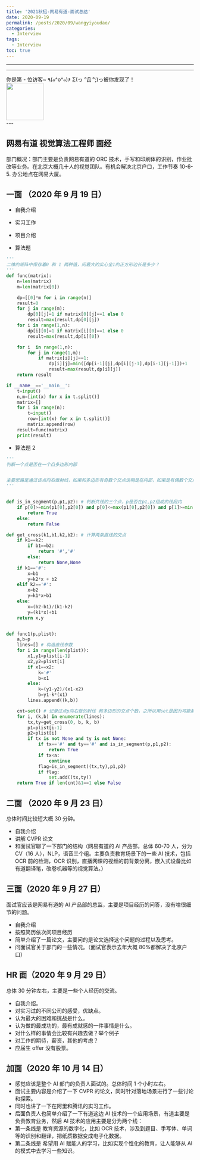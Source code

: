 ```yaml
---
title: '2021秋招-网易有道-面试总结'
date: 2020-09-19
permalink: /posts/2020/09/wangyiyoudao/
categories:
  - Interview
tags:
  - Interview
toc: true
---
```


---

---

<div>
<div class="button01">
      <visited_a href="#" display:inline>你是第<span data-hk-page="current"> - </span>位访客~</visited_a>
      <visited_p class="top">٩(๑^o^๑)۶</visited_p>
      <visited_p class="bottom">Σ(っ °Д °;)っ被你发现了！</visited_p>
</div>
<img align="center" width="100" src="{{ site.url }}/images/static/take_me.gif" alt="" display:inline>
</div>
---

## 网易有道 视觉算法工程师 面经

部门概况：部门主要是负责网易有道的 ORC 技术，手写和印刷体的识别，作业批改等业务。在北京大概几十人的视觉团队。有机会解决北京户口，工作节奏 10-6-5. 办公地点在网易大厦。

## 一面 （2020 年 9 月 19 日）

- 自我介绍
- 实习工作
- 项目介绍

- 算法题

```python
'''
二维的矩阵中保存着0 和 1 两种值，问最大的实心全1的正方形边长是多少？
'''
def func(matrix):
    n=len(matrix)
    m=len(matrix[0])

    dp=[[0]*m for i in range(n)]
    result=0
    for j in range(m):
        dp[0][j]=1 if matrix[0][j]==1 else 0
        result=max(result,dp[0][j])
    for i in range(1,n):
        dp[i][0]=1 if matrix[i][0]==1 else 0
        result=max(result,dp[i][0])

    for i  in range(1,n):
        for j in range(1,m):
            if matrix[i][j]==1:
                dp[i][j]=min([dp[i-1][j],dp[i][j-1],dp[i-1][j-1]])+1
                result=max(result,dp[i][j])
    return result

if __name__=='__main__':
    t=input()
    n,m=[int(x) for x in t.split()]
    matrix=[]
    for i in range(n):
        t=input()
        row=[int(x) for x in t.split()]
        matrix.append(row)
    result=func(matrix)
    print(result)
```

- 算法题 2

```python
'''
判断一个点是否在一个凸多边形内部


主要思路是通过该点向右做射线，如果和多边形有奇数个交点说明是在内部，如果是有偶数个交点说明是在外部。
'''


def is_in_segment(p,p1,p2): # 判断共线的三个点，p是否在p1,p2组成的线段内
    if p[0]>=min(p1[0],p2[0]) and p[0]<=max(p1[0],p2[0]) and p[1]>=min(p1[1],p2[1]) and p[1]<=max(p1[1],p2[1]):
        return True
    else:
        return False

def get_cross(k1,b1,k2,b2): # 计算两条直线的交点
    if k1==k2:
        if b1==b2:
            return '#','#'
        else:
            return None,None
    if k1=='#':
        x=b1
        y=k2*x + b2
    elif k2=='#':
        x=b2
        y=k1*x+b1
    else:
        x=(b2-b1)/(k1-k2)
        y=(k1*x)+b1
    return x,y


def func1(p,plist):
    a,b=p
    lines=[] # 构造直线参数
    for i in range(len(plist)):
        x1,y1=plist[i-1]
        x2,y2=plist[i]
        if x1==x2:
            k='#'
            b=x1
        else:
            k=(y1-y2)/(x1-x2)
            b=y1-k*(x1)
        lines.append((k,b))

    cnt=set() # 记录过点p向右做的射线 和多边形的交点个数，之所以用set是因为可能射线和多边形的交点在多边形的角上，这样可能会被统计两次。
    for i, (k,b) in enumerate(lines):
        tx,ty=get_cross(0, b, k, b)
        p1=plist[i-1]
        p2=plist[i]
        if tx is not None and ty is not None:
            if tx=='#' and ty=='#' and is_in_segment(p,p1,p2):
                return True
            if tx<a:
                continue
            flag=is_in_segment((tx,ty),p1,p2)
            if flag:
                set.add((tx,ty))
    return True if len(cnt)&1==1 else False

```

## 二面 （2020 年 9 月 23 日）

总体时间比较短大概 30 分钟。

- 自我介绍
- 讲解 CVPR 论文
- 和面试官聊了一下部门的结构（网易有道的 AI 产品部，总体 60-70 人，分为 CV（16 人），NLP，语音三个组。主要负责教育场景下的一些 AI 技术，包括 OCR 前的检测，OCR 识别，直播网课的视频的前背景分离，嵌入式设备比如有道翻译笔，改卷机器等的视觉算法。）

## 三面（2020 年 9 月 27 日）

面试官应该是网易有道的 AI 产品部的总监，主要是项目经历的问答，没有啥很细节的问题。

- 自我介绍
- 按照简历依次问项目经历
- 简单介绍了一篇论文，主要问的是论文选择这个问题的过程以及思考。
- 问面试官关于部门的一些情况。（面试官表示去年大概 80%都解决了北京户口）

## HR 面（2020 年 9 月 29 日）

总体 30 分钟左右，主要是一些个人经历的交流。

- 自我介绍。
- 对实习过的不同公司的感受，优缺点。
- 认为最大的困难和挑战是什么。
- 认为做的最成功的，最有成就感的一件事情是什么。
- 对什么样的事情会比较有兴趣去做？举个例子
- 对工作的期待，薪资，其他的考虑？
- 应届生 offer 没有股票。

## 加面（2020 年 10 月 14 日）

- 感觉应该是整个 AI 部门的负责人面试的。总体时间 1 个小时左右。
- 面试主要内容是介绍了一下 CVPR 的论文，同时针对落地场景进行了一些讨论和探索。
- 同时也讲了一下在阿里和腾讯的实习工作。
- 后面负责人也简单介绍了一下有道这边 AI 技术的一个应用场景，有道主要是负责教育业务，然后 AI 技术的应用主要是分为两个线：
- 第一条线是 教育资源的数字化，比如 OCR 技术，涉及到题目、手写体、单词等的识别和翻译，把纸质数据变成电子化数据。
- 第二条线是 希望用 AI 赋能人的学习，比如实现个性化的教育，让人能够从 AI 的模式中去学习一些知识。

<div data-hk-top-pages="5"> </div>

